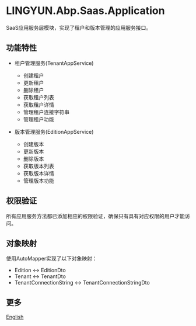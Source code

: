 # LINGYUN.Abp.Saas.Application

SaaS应用服务层模块，实现了租户和版本管理的应用服务接口。

## 功能特性

* 租户管理服务(TenantAppService)
  * 创建租户
  * 更新租户
  * 删除租户
  * 获取租户列表
  * 获取租户详情
  * 管理租户连接字符串
  * 管理租户功能

* 版本管理服务(EditionAppService)
  * 创建版本
  * 更新版本
  * 删除版本
  * 获取版本列表
  * 获取版本详情
  * 管理版本功能

## 权限验证

所有应用服务方法都已添加相应的权限验证，确保只有具有对应权限的用户才能访问。

## 对象映射

使用AutoMapper实现了以下对象映射：
* Edition <-> EditionDto
* Tenant <-> TenantDto
* TenantConnectionString <-> TenantConnectionStringDto

## 更多

[English](README.EN.md)
